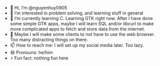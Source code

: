 - 👋 Hi, I’m @nguyenhuy0905
- 👀 I’m interested in problem solving, and learning stuff in general
- 🌱 I’m currently learning C. Learning GTK right now. After I have done some simple GTK apps, maybe I will learn SQL and/or libcurl to make more complicated apps to fetch and store data from the internet.
- 💞️ Maybe I will make some clients to not have to use the web browser. Too many distracting things on there.
- 📫 How to reach me: I will set up my social media later. Too lazy.
- 😄 Pronouns: he/him
- ⚡ Fun fact: nothing fun here

<!---
nguyenhuy0905/nguyenhuy0905 is a ✨ special ✨ repository because its `README.md` (this file) appears on your GitHub profile.
You can click the Preview link to take a look at your changes.
--->
